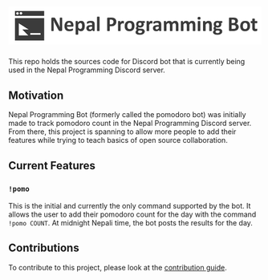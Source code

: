 # ![Nepal Programming Bot](assets/nepal_programming_banner.png)

This repo holds the sources code for Discord bot that is currently being used in the Nepal Programming Discord server.

## Motivation
Nepal Programming Bot (formerly called the pomodoro bot) was initially made to track pomodoro count in the Nepal Programming Discord server.
From there, this project is spanning to allow more people to add their features while trying to teach basics of open source collaboration.

## Current Features

### `!pomo`
This is the initial and currently the only command supported by the bot. It allows the user to add their pomodoro count for the day with the command `!pomo COUNT`. At midnight Nepali time, the bot posts the results for the day.


## Contributions
To contribute to this project, please look at the [contribution guide](./CONTRIBUTING.md).
